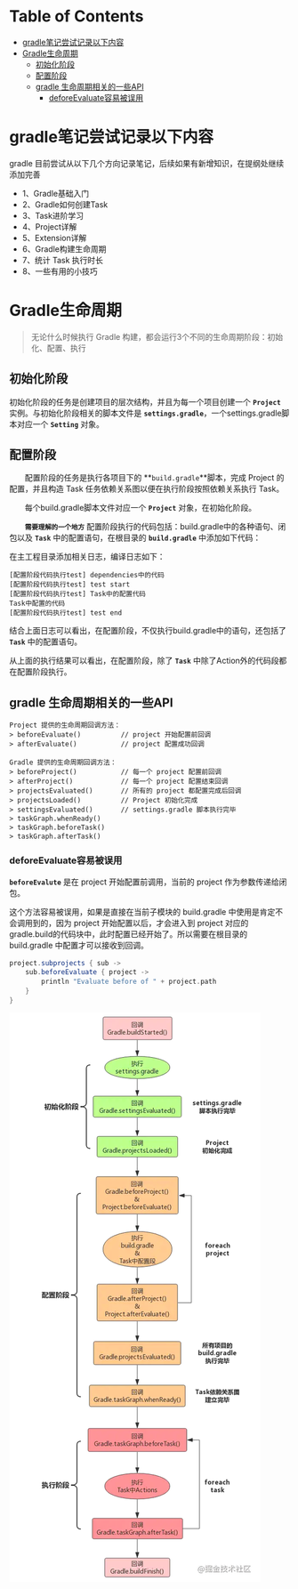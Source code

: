 Table of Contents
=================

* [gradle笔记尝试记录以下内容](#gradle笔记尝试记录以下内容)
* [Gradle生命周期](#gradle生命周期)
    * [初始化阶段](#初始化阶段)
    * [配置阶段](#配置阶段)
    * [gradle 生命周期相关的一些API](#gradle-生命周期相关的一些api)
        * [deforeEvaluate容易被误用](#deforeevaluate容易被误用)

# gradle笔记尝试记录以下内容

gradle 目前尝试从以下几个方向记录笔记，后续如果有新增知识，在提纲处继续添加完善

* 1、Gradle基础入门
* 2、Gradle如何创建Task
* 3、Task进阶学习
* 4、Project详解
* 5、Extension详解
* 6、Gradle构建生命周期
* 7、统计 Task 执行时长
* 8、一些有用的小技巧

# Gradle生命周期

> 无论什么时候执行 Gradle 构建，都会运行3个不同的生命周期阶段：初始化、配置、执行

## 初始化阶段

初始化阶段的任务是创建项目的层次结构，并且为每一个项目创建一个 **`Project`** 实例。与初始化阶段相关的脚本文件是 **`settings.gradle`**，一个settings.gradle脚本对应一个 **`Setting`** 对象。

## 配置阶段

&emsp;&emsp;配置阶段的任务是执行各项目下的 **`build.gradle`**脚本，完成 Project 的配置，并且构造 Task 任务依赖关系图以便在执行阶段按照依赖关系执行 Task。

&emsp;&emsp;每个build.gradle脚本文件对应一个 **`Project`** 对象，在初始化阶段。

&emsp;&emsp;**`需要理解的一个地方`** 配置阶段执行的代码包括：build.gradle中的各种语句、闭包以及 **`Task`** 中的配置语句，在根目录的 **`build.gradle`** 中添加如下代码：

在主工程目录添加相关日志，编译日志如下：

```
[配置阶段代码执行test] dependencies中的代码
[配置阶段代码执行test] test start
[配置阶段代码执行test] Task中的配置代码
Task中配置的代码
[配置阶段代码执行test] test end
```

结合上面日志可以看出，在配置阶段，不仅执行build.gradle中的语句，还包括了 **`Task`** 中的配置语句。

从上面的执行结果可以看出，在配置阶段，除了 **`Task`** 中除了Action外的代码段都在配置阶段执行。

## gradle 生命周期相关的一些API

```
Project 提供的生命周期回调方法：
> beforeEvaluate()          // project 开始配置前回调
> afterEvaluate()           // project 配置成功回调

Gradle 提供的生命周期回调方法：
> beforeProject()           // 每一个 project 配置前回调
> afterProject()            // 每一个 project 配置结束回调
> projectsEvaluated()       // 所有的 project 都配置完成后回调
> projectsLoaded()          // Project 初始化完成
> settingsEvaluated()       // settings.gradle 脚本执行完毕
> taskGraph.whenReady()
> taskGraph.beforeTask()
> taskGraph.afterTask()
```

### deforeEvaluate容易被误用

**`beforeEvalute`** 是在 project 开始配置前调用，当前的 project 作为参数传递给闭包。

这个方法容易被误用，如果是直接在当前子模块的 build.gradle 中使用是肯定不会调用到的，因为 project 开始配置以后，才会进入到 project 对应的gradle.build的代码块中，此时配置已经开始了。所以需要在根目录的 build.gradle 中配置才可以接收到回调。

```groovy
project.subprojects { sub ->
    sub.beforeEvaluate { project ->
        println "Evaluate before of " + project.path
    }
}
```

![img.png](img.png)